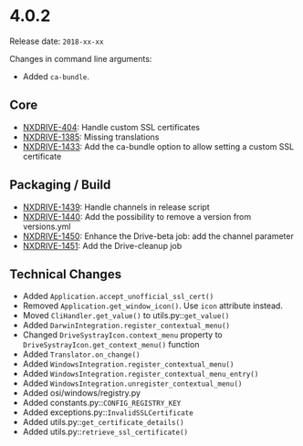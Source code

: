 # 4.0.2

Release date: `2018-xx-xx`

Changes in command line arguments:

- Added `ca-bundle`.

## Core

- [NXDRIVE-404](https://jira.nuxeo.com/browse/NXDRIVE-404): Handle custom SSL certificates
- [NXDRIVE-1385](https://jira.nuxeo.com/browse/NXDRIVE-1385): Missing translations
- [NXDRIVE-1433](https://jira.nuxeo.com/browse/NXDRIVE-1433): Add the ca-bundle option to allow setting a custom SSL certificate

## Packaging / Build

- [NXDRIVE-1439](https://jira.nuxeo.com/browse/NXDRIVE-1439): Handle channels in release script
- [NXDRIVE-1440](https://jira.nuxeo.com/browse/NXDRIVE-1440): Add the possibility to remove a version from versions.yml
- [NXDRIVE-1450](https://jira.nuxeo.com/browse/NXDRIVE-1450): Enhance the Drive-beta job: add the channel parameter
- [NXDRIVE-1451](https://jira.nuxeo.com/browse/NXDRIVE-1451): Add the Drive-cleanup job

## Technical Changes

- Added `Application.accept_unofficial_ssl_cert()`
- Removed `Application.get_window_icon()`. Use `icon` attribute instead.
- Moved `CliHandler.get_value()` to utils.py::`get_value()`
- Added `DarwinIntegration.register_contextual_menu()`
- Changed `DriveSystrayIcon.context_menu` property to `DriveSystrayIcon.get_context_menu()` function
- Added `Translator.on_change()`
- Added `WindowsIntegration.register_contextual_menu()`
- Added `WindowsIntegration.register_contextual_menu_entry()`
- Added `WindowsIntegration.unregister_contextual_menu()`
- Added osi/windows/registry.py
- Added constants.py::`CONFIG_REGISTRY_KEY`
- Added exceptions.py::`InvalidSSLCertificate`
- Added utils.py::`get_certificate_details()`
- Added utils.py::`retrieve_ssl_certificate()`
